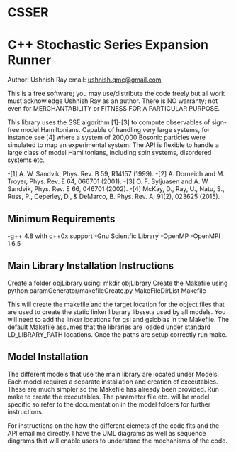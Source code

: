 # CSSER
C++ Stochastic Series Expansion Runner
======================================
Author: Ushnish Ray
email: ushnish.qmc@gmail.com

This is a free software; you may use/distribute the code freely but all work must acknowledge Ushnish Ray as an author.
There is NO warranty; not even for MERCHANTABILITY or FITNESS FOR A PARTICULAR PURPOSE.

This library uses the SSE algorithm [1]-[3] to compute observables of sign-free model Hamiltonians. Capable of handling very large systems, for instance see [4] where a system of 200,000 Bosonic particles were simulated to map an
experimental system. The API is flexible to handle a large class of model Hamiltonians, including spin systems, 
disordered systems etc.

-[1] A. W. Sandvik, Phys. Rev. B 59, R14157 (1999). 
-[2] A. Dorneich and M. Troyer, Phys. Rev. E 64, 066701 (2001). 
-[3] O. F. Syljuasen and A. W. Sandvik, Phys. Rev. E 66, 046701 (2002).
-[4] McKay, D., Ray, U., Natu, S., Russ, P., Ceperley, D., & DeMarco, B. Phys. Rev. A, 91(2), 023625 (2015).

Minimum Requirements
--------------------
-g++ 4.8 with c++0x support
-Gnu Scientfic Library 
-OpenMP
-OpenMPI 1.6.5

Main Library Installation Instructions
--------------------------------------
Create a folder objLibrary using: mkdir objLibrary
Create the Makefile using
python paramGenerator/makefileCreate.py MakeFileDirList Makefile

This will create the makefile and the target location for the object files that are used to create the static linker libarary libsse.a used by all models. You will need to add the linker locations for gsl and gslcblas in the Makefile. The default Makefile assumes that the libraries are loaded under standard LD_LIBRARY_PATH locations. Once the paths are setup correctly run make. 

Model Installation
------------------
The different models that use the main library are located under Models. Each model requires a separate installation and creation of executables. These are much simpler so the Makefile has already been provided. Run make to create the executables. The parameter file etc. will be model specific so refer to the documentation in the model folders for further instructions. 

For instructions on the how the different elemets of the code fits and the API email me directly. I have the UML diagrams as well as sequence diagrams that will enable users to understand the mechanisms of the code. 
